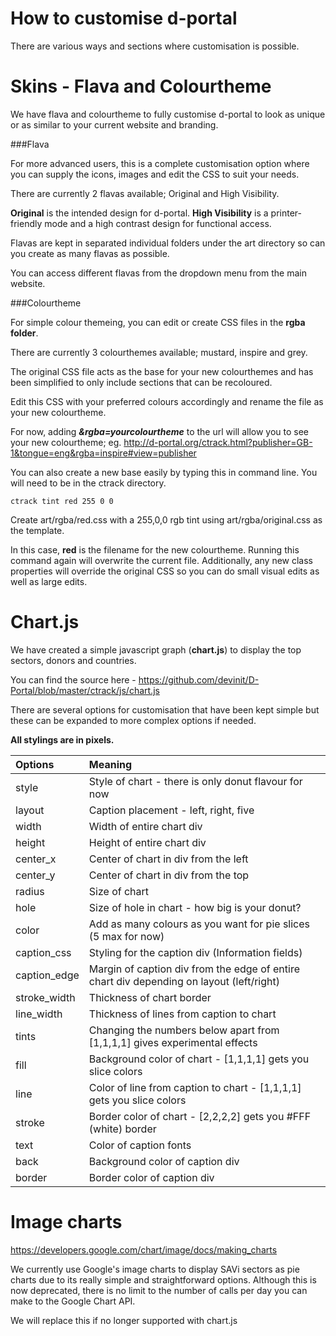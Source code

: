 How to customise d-portal
==========================================

There are various ways and sections where customisation is possible.



Skins - Flava and Colourtheme
==========================================

We have flava and colourtheme to fully customise d-portal to look as unique or as similar to your current website and branding.


###Flava

For more advanced users, this is a complete customisation option where you can supply the icons, images and edit the CSS to suit your needs.

There are currently 2 flavas available; Original and High Visibility.

**Original** is the intended design for d-portal.
**High Visibility** is a printer-friendly mode and a high contrast design for functional access.

Flavas are kept in separated individual folders under the art directory so can you create as many flavas as possible.

You can access different flavas from the dropdown menu from the main website.


###Colourtheme

For simple colour themeing, you can edit or create CSS files in the **rgba folder**.

There are currently 3 colourthemes available; mustard, inspire and grey.

The original CSS file acts as the base for your new colourthemes and has been simplified to only include sections that can be recoloured.

Edit this CSS with your preferred colours accordingly and rename the file as your new colourtheme.

For now, adding ***&rgba=yourcolourtheme*** to the url will allow you to see your new colourtheme; eg. http://d-portal.org/ctrack.html?publisher=GB-1&tongue=eng&rgba=inspire#view=publisher


You can also create a new base easily by typing this in command line. You will need to be in the ctrack directory.

```
ctrack tint red 255 0 0 
```

Create art/rgba/red.css with a 255,0,0 rgb tint using art/rgba/original.css as the template.

In this case, **red** is the filename for the new colourtheme. Running this command again will overwrite the current file. Additionally, any new class properties will override the original CSS so you can do small visual edits as well as large edits.


Chart.js
==========================================

We have created a simple javascript graph (**chart.js**) to display the top sectors, donors and countries.

You can find the source here - https://github.com/devinit/D-Portal/blob/master/ctrack/js/chart.js

There are several options for customisation that have been kept simple but these can be expanded to more complex options if needed.

**All stylings are in pixels.**

| Options  | Meaning  |
| :------------ |:---------------|
| style      | Style of chart - there is only donut flavour for now |
| layout      | Caption placement - left, right, five |
| width      | Width of entire chart div |
| height      | Height of entire chart div |
| center_x      | Center of chart in div from the left |
| center_y      | Center of chart in div from the top |
| radius      | Size of chart |
| hole      | Size of hole in chart - how big is your donut? |
| color      | Add as many colours as you want for pie slices (5 max for now) |
| caption_css      | Styling for the caption div (Information fields) |
| caption_edge      | Margin of caption div from the edge of entire chart div depending on layout (left/right) |
| stroke_width      | Thickness of chart border |
| line_width      | Thickness of lines from caption to chart |
| tints      | Changing the numbers below apart from [1,1,1,1] gives experimental effects |
| fill      | Background color of chart - [1,1,1,1] gets you slice colors |
| line      | Color of line from caption to chart - [1,1,1,1] gets you slice colors |
| stroke      | Border color of chart - [2,2,2,2] gets you #FFF (white) border |
| text      | Color of caption fonts |
| back      | Background color of caption div |
| border      | Border color of caption div |



Image charts
==========================================

https://developers.google.com/chart/image/docs/making_charts

We currently use Google's image charts to display SAVi sectors as pie charts due to its really simple and straightforward options. Although this is now deprecated, there is no limit to the number of calls per day you can make to the Google Chart API.

We will replace this if no longer supported with chart.js

